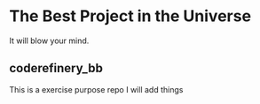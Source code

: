 # The Best Project in the Universe

It will blow your mind.

## coderefinery_bb
This is a exercise purpose repo
I will add things

